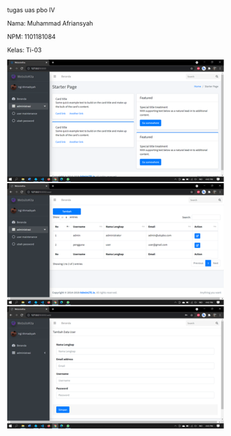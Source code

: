 tugas uas pbo IV

Nama: Muhammad Afriansyah

NPM: 1101181084

Kelas: Ti-03

<p align="center">
<img src="halawal.png"></a>
<img src="haluser.png"></a>
<img src="haluseradd.png"></a>
</p>
